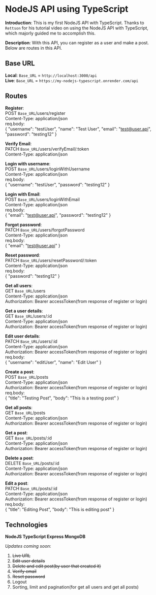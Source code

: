 # NodeJS API using TypeScript

**Introduction**: This is my first NodeJS API with TypeScript. Thanks to `Rettson` for his tutorial video on using the NodeJS API with TypeScript, which majorly
guided me to accomplish this.

**Description**: With this API, you can register as a user and make a post. Below are routes in this API.

## Base URL

**Local**: `Base_URL` = `http://localhost:3000/api`  
**Live**: `Base_URL` = `https://my-nodejs-typescript.onrender.com/api`

## Routes

**Register**:  
POST `Base_URL`/users/register  
Content-Type: application/json  
req.body:  
{
"username": "testUser",
"name": "Test User",
"email": "test@user.api",
"password": "testing12"
}

**Verify Email**:  
PATCH `Base_URL`/users/verifyEmail/:token  
Content-Type: application/json

**Login with username**:  
POST `Base_URL`/users/loginWithUsername  
Content-Type: application/json  
req.body:  
{
"username": "testUser",
"password": "testing12"
}

**Login with Email**:  
POST `Base_URL`/users/loginWithEmail  
Content-Type: application/json  
req.body:  
{
"email": "test@user.api",
"password": "testing12"
}

**Forgot password**:  
PATCH `Base_URL`/users/forgotPassword  
Content-Type: application/json  
req.body:  
{
"email": "test@user.api"
}

**Reset password**:  
PATCH `Base_URL`/users/resetPassword/:token  
Content-Type: application/json  
req.body:  
{
"password": "testing12"
}

**Get all users**:  
GET `Base_URL`/users  
Content-Type: application/json  
Authorization: Bearer accessToken(from response of register or login)

**Get a user details**:  
GET `Base_URL`/users/:id  
Content-Type: application/json  
Authorization: Bearer accessToken(from response of register or login)

**Edit user details**:  
PATCH `Base_URL`/users/:id  
Content-Type: application/json  
Authorization: Bearer accessToken(from response of register or login)  
req.body:  
{
"username": "editUser",
"name": "Edit User"
}

**Create a post**:  
POST `Base_URL`/posts  
Content-Type: application/json  
Authorization: Bearer accessToken(from response of register or login)  
req.body:  
{
"title": "Testing Post",
"body": "This is a testing post"
}

**Get all posts**:  
GET `Base_URL`/posts  
Content-Type: application/json  
Authorization: Bearer accessToken(from response of register or login)

**Get a post**:  
GET `Base_URL`/posts/:id  
Content-Type: application/json  
Authorization: Bearer accessToken(from response of register or login)

**Delete a post**:  
DELETE `Base_URL`/posts/:id  
Content-Type: application/json  
Authorization: Bearer accessToken(from response of register or login)

**Edit a post**:  
PATCH `Base_URL`/posts/:id  
Content-Type: application/json  
Authorization: Bearer accessToken(from response of register or login)  
req.body:  
{
"title": "Editing Post",
"body": "This is editing post"
}

## Technologies

**NodeJS TypeScript Express MongoDB**

_Updates coming soon_:

1. ~~Live URL~~
2. ~~Edit user details~~
3. ~~Delete and edit post(by user that created it)~~
4. ~~Verify email~~
5. ~~Reset password~~
6. Logout
7. Sorting, limit and pagination(for get all users and get all posts)

